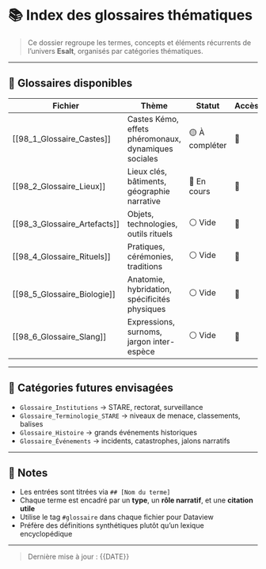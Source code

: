 # 📚 Index des glossaires thématiques

> Ce dossier regroupe les termes, concepts et éléments récurrents de l’univers **Esalt**, organisés par catégories thématiques.

---

## 📖 Glossaires disponibles

| Fichier                         | Thème                                                  | Statut       | Accès |
|--------------------------------|---------------------------------------------------------|--------------|-------|
| [[98_1_Glossaire_Castes]]      | Castes Kémo, effets phéromonaux, dynamiques sociales    | 🟡 À compléter | 🔗 |
| [[98_2_Glossaire_Lieux]]       | Lieux clés, bâtiments, géographie narrative             | 🔵 En cours   | 🔗 |
| [[98_3_Glossaire_Artefacts]]   | Objets, technologies, outils rituels                    | ⚪ Vide        | 🔗 |
| [[98_4_Glossaire_Rituels]]     | Pratiques, cérémonies, traditions                       | ⚪ Vide        | 🔗 |
| [[98_5_Glossaire_Biologie]]    | Anatomie, hybridation, spécificités physiques           | ⚪ Vide        | 🔗 |
| [[98_6_Glossaire_Slang]]       | Expressions, surnoms, jargon inter-espèce               | ⚪ Vide        | 🔗 |

---

## 📁 Catégories futures envisagées

- `Glossaire_Institutions` → STARE, rectorat, surveillance
- `Glossaire_Terminologie_STARE` → niveaux de menace, classements, balises
- `Glossaire_Histoire` → grands événements historiques
- `Glossaire_Événements` → incidents, catastrophes, jalons narratifs

---

## 🧠 Notes

- Les entrées sont titrées via `## [Nom du terme]`
- Chaque terme est encadré par un **type**, un **rôle narratif**, et une **citation utile**
- Utilise le tag `#glossaire` dans chaque fichier pour Dataview
- Préfère des définitions synthétiques plutôt qu’un lexique encyclopédique

---

> Dernière mise à jour : {{DATE}}
